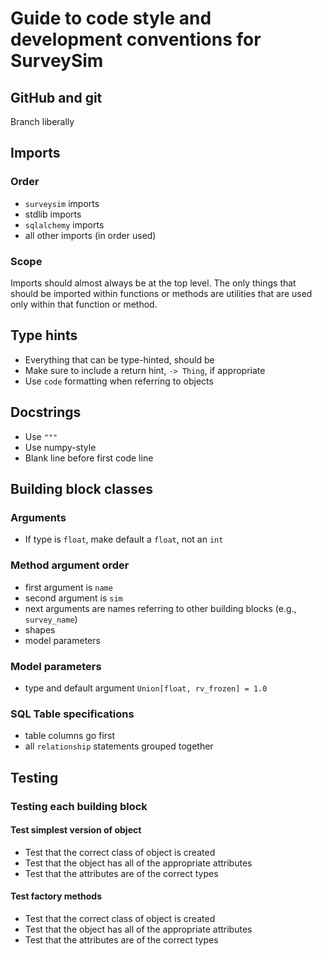 # Guide to code style and development conventions for SurveySim

## GitHub and git

Branch liberally

## Imports

### Order

- `surveysim` imports
- stdlib imports
- `sqlalchemy` imports
- all other imports (in order used)

### Scope

Imports should almost always be at the top level. The only things that should be imported within functions or methods are utilities that are used only within that function or method.

## Type hints

- Everything that can be type-hinted, should be
- Make sure to include a return hint, `-> Thing`, if appropriate
- Use `code` formatting when referring to objects

## Docstrings

- Use `"""`
- Use numpy-style
- Blank line before first code line

## Building block classes

### Arguments

- If type is `float`, make default a `float`, not an `int`

### Method argument order

- first argument is `name`
- second argument is `sim`
- next arguments are names referring to other building blocks (e.g., `survey_name`)
- shapes
- model parameters

### Model parameters

- type and default argument `Union[float, rv_frozen] = 1.0`

### SQL Table specifications

- table columns go first
- all `relationship` statements grouped together

## Testing

### Testing each building block

#### Test simplest version of object

- Test that the correct class of object is created
- Test that the object has all of the appropriate attributes
- Test that the attributes are of the correct types

#### Test factory methods

- Test that the correct class of object is created
- Test that the object has all of the appropriate attributes
- Test that the attributes are of the correct types
